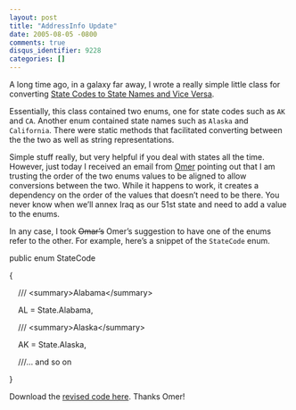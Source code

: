 ```yaml
---
layout: post
title: "AddressInfo Update"
date: 2005-08-05 -0800
comments: true
disqus_identifier: 9228
categories: []
---
```

A long time ago, in a galaxy far away, I wrote a really simple little
class for converting [State Codes to State Names and Vice
Versa](http://haacked.com/archive/2005/04/08/2599.aspx).

Essentially, this class contained two enums, one for state codes such as
`AK` and `CA`. Another enum contained state names such as `Alaska` and
`California`. There were static methods that facilitated converting
between the the two as well as string representations.

Simple stuff really, but very helpful if you deal with states all the
time. However, just today I received an email from
[Omer](http://weblogs.asp.net/OKloeten/) pointing out that I am trusting
the order of the two enums values to be aligned to allow conversions
between the two. While it happens to work, it creates a dependency on
the order of the values that doesn’t need to be there. You never know
when we’ll annex Iraq as our 51st state and need to add a value to the
enums.

In any case, I took ~~Omar’s~~ Omer’s suggestion to have one of the
enums refer to the other. For example, here’s a snippet of the
`StateCode` enum.

public enum StateCode

{

    /// \<summary\>Alabama\</summary\>

    AL = State.Alabama,

    /// \<summary\>Alaska\</summary\>

    AK = State.Alaska,

    ///... and so on

}

Download the [revised code
here](http://haacked.com/code/AddressInfo.zip). Thanks Omer!

